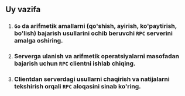 ## Uy vazifa

1. ###  `Go` da arifmetik amallarni (qo'shish, ayirish, ko'paytirish, bo'lish) bajarish usullarini ochib beruvchi `RPC` serverini amalga oshiring.
2. ### Serverga ulanish va arifmetik operatsiyalarni masofadan bajarish uchun `RPC` clientni ishlab chiqing.
3. ### Clientdan serverdagi usullarni chaqirish va natijalarni tekshirish orqali `RPC` aloqasini sinab ko'ring.

































